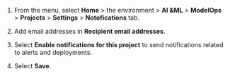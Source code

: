 1.  From the menu, select **Home** > the environment > **AI &ML** > **ModelOps** > **Projects** > **Settings** > **Notofications** tab.


1.  Add email addresses in **Recipient email addresses**.


1.  Select **Enable notifications for this project** to send notifications related to alerts and deployments.


1.  Select **Save**.


